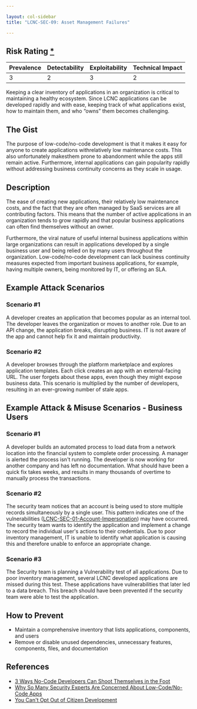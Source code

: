 ```yaml
---

layout: col-sidebar
title: "LCNC-SEC-09: Asset Management Failures"

---
```


## Risk Rating [*](https://owasp.org/www-project-top-ten/2017/Note_About_Risks)

| Prevalence | Detectability | Exploitability | Technical Impact |
| --- | --- | --- | --- |
| 3 | 2 | 3 | 2 |

Keeping a clear inventory of applications in an organization is critical to maintaining a healthy ecosystem. Since LCNC applications can be developed rapidly and with ease, keeping track of what applications exist, how to maintain them, and who “owns” them becomes challenging.  

## The Gist

The purpose of low-code/no-code development is that it makes it easy for anyone to create applications withrelatively low maintenance costs. 
This also unfortunately makesthem prone to abandonment while the apps still remain active. 
Furthermore, internal applications can gain popularity rapidly without addressing business continuity concerns as they scale in usage.

## Description

The ease of creating new applications, their relatively low maintenance costs, and the fact that they are often managed by SaaS services are all contributing factors. 
This means that the number of active applications in an organization tends to grow rapidly and that popular business applications can often find themselves without an owner.

Furthermore, the viral nature of useful internal business applications within large organizations can result in applications developed by a single business user and being relied on by many users throughout the organization. 
Low-code/no-code development can lack business continuity measures expected from important business applications, for example, having multiple owners, being monitored by IT, or offering an SLA.

## Example Attack Scenarios

### Scenario #1

A developer creates an application that becomes popular as an internal tool. 
The developer leaves the organization or moves to another role. 
Due to an API change, the application breaks, disrupting business. 
IT is not aware of the app and cannot help fix it and maintain productivity.

### Scenario #2

A developer browses through the platform marketplace and explores application templates. 
Each click creates an app with an external-facing URL. 
The user forgets about these apps, even though they might expose business data. 
This scenario is multiplied by the number of developers, resulting in an ever-growing number of stale apps.

## Example Attack & Misuse Scenarios - Business Users

### Scenario #1

A developer builds an automated process to load data from a network location into the financial system to complete order processing. A manager is alerted the process isn't running. The developer is now working for another company and has left no documentation. What should have been a quick fix takes weeks, and results in many thousands of overtime to manually process the transactions. 

### Scenario #2

The security team notices that an account is being used to store multiple records simultaneously by a single user. This pattern indicates one of the vulnerabilities ([LCNC-SEC-01-Account-Impersonation](content/2022/en/LCNC-SEC-01-Account-Impersonation.md)) may have occurred. The security team wants to identify the application and implement a change to record the individual user's actions to their credentials. Due to poor inventory management, IT is unable to identify what application is causing this and therefore unable to enforce an appropriate change. 

### Scenario #3

The Security team is planning a Vulnerability test of all applications.   Due to poor inventory management, several LCNC developed applications are missed during this test. These applications have vulnerabilities that later led to a data breach. This breach should have been prevented if the security team were able to test the application. 


## How to Prevent

- Maintain a comprehensive inventory that lists applications, components, and users
- Remove or disable unused dependencies, unnecessary features, components, files, and documentation

## References

- [3 Ways No-Code Developers Can Shoot Themselves in the Foot](https://www.darkreading.com/dr-tech/3-ways-no-code-developers-can-shoot-themselves-in-the-foot)
- [Why So Many Security Experts Are Concerned About Low-Code/No-Code Apps](https://www.darkreading.com/dr-tech/why-so-many-security-experts-are-concerned-about-low-code-no-code-apps)
- [You Can't Opt Out of Citizen Development](https://www.darkreading.com/edge-articles/you-can-t-opt-out-of-citizen-development)
